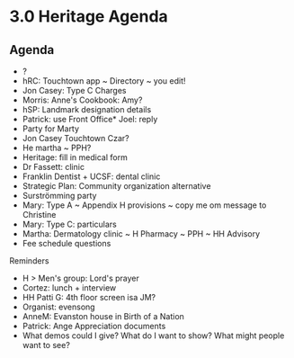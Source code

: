 # 3.0 Heritage Agenda

## Agenda

* ?
* hRC: Touchtown app ~ Directory ~ you edit!
* Jon Casey: Type C Charges
* Morris: Anne's Cookbook: Amy?
* hSP: Landmark designation details
* Patrick: use Front Office* Joel: reply
* Party for Marty
* Jon Casey Touchtown Czar?
* He martha ~ PPH?
* Heritage: fill in medical form
* Dr Fassett: clinic
* Franklin Dentist + UCSF: dental clinic
* Strategic Plan: Community organization alternative
* Surströmming party
* Mary: Type A ~ Appendix H provisions ~ copy me om message to Christine
* Mary: Type C: particulars
* Martha: Dermatology clinic ~ H Pharmacy ~ PPH ~ HH Advisory
* Fee schedule questions

Reminders

* H &gt; Men's group: Lord's prayer
* Cortez: lunch + interview
* HH Patti G: 4th floor screen isa JM?
* Organist: evensong
* AnneM: Evanston house in Birth of a Nation
* Patrick: Ange Appreciation documents
* What demos could I give? What do I want to show? What might people want to see?